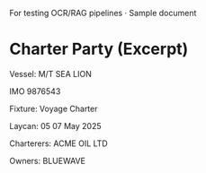 For testing OCR/RAG pipelines · Sample document

# Charter Party (Excerpt)

Vessel: M/T SEA LION

IMO 9876543

Fixture: Voyage Charter

Laycan: 05 07 May 2025

Charterers: ACME OIL LTD

Owners: BLUEWAVE
